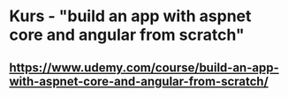 # Kurs - "build an app with aspnet core and angular from scratch"
## https://www.udemy.com/course/build-an-app-with-aspnet-core-and-angular-from-scratch/
